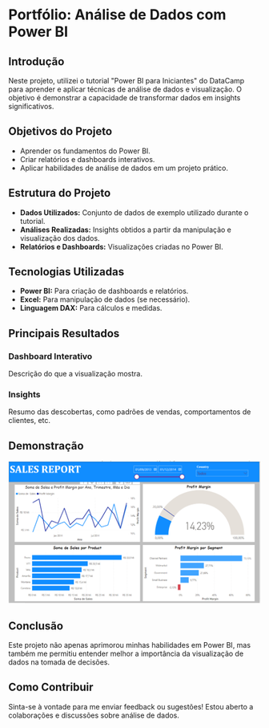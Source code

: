 # Portfólio: Análise de Dados com Power BI

## Introdução
Neste projeto, utilizei o tutorial "Power BI para Iniciantes" do DataCamp para aprender e aplicar técnicas de análise de dados e visualização. O objetivo é demonstrar a capacidade de transformar dados em insights significativos.

## Objetivos do Projeto
- Aprender os fundamentos do Power BI.
- Criar relatórios e dashboards interativos.
- Aplicar habilidades de análise de dados em um projeto prático.

## Estrutura do Projeto
- **Dados Utilizados:** Conjunto de dados de exemplo utilizado durante o tutorial.
- **Análises Realizadas:** Insights obtidos a partir da manipulação e visualização dos dados.
- **Relatórios e Dashboards:** Visualizações criadas no Power BI.

## Tecnologias Utilizadas
- **Power BI:** Para criação de dashboards e relatórios.
- **Excel:** Para manipulação de dados (se necessário).
- **Linguagem DAX:** Para cálculos e medidas.

## Principais Resultados
### Dashboard Interativo
Descrição do que a visualização mostra.

### Insights
Resumo das descobertas, como padrões de vendas, comportamentos de clientes, etc.

## Demonstração
![Link para o projeto no GitHub](https://github.com/Patricianrgimenez/Analise-de-Dados-com-Power-BI/blob/main/dashboard.PNG)

## Conclusão
Este projeto não apenas aprimorou minhas habilidades em Power BI, mas também me permitiu entender melhor a importância da visualização de dados na tomada de decisões.

## Como Contribuir
Sinta-se à vontade para me enviar feedback ou sugestões! Estou aberto a colaborações e discussões sobre análise de dados.


